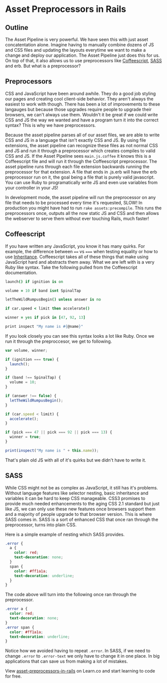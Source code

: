 # Asset Preprocessors in Rails

## Outline
The Asset Pipeline is very powerful. We have seen this with just asset concatentation alone. Imagine having to manually combine dozens of JS and CSS files and updating the layouts everytime we want to make a change and deploy our application. The Asset Pipeline just does this for us. On top of that, it also allows us to use preprocessors like [Coffeescript](http://coffeescript.org/), [SASS](http://sass-lang.com/) and erb. But what is a preprocessor?

## Preprocessors
CSS and JavaScript have been around awhile. They do a good job styling our pages and creating cool client-side behavior. They aren't always the easiest to work with though. There has been a lot of improvements to these langauges but because those upgrades require people to upgrade their browsers, we can't always use them. Wouldn't it be great if we could write CSS and JS the way we wanted and have a program turn it into the correct syntax? This is why we have preprocessors.

Because the asset pipeline parses all of our asset files, we are able to write CSS and JS in a language that isn't exactly CSS and JS. By using file extensions, the asset pipeline can recognize these files as not normal CSS and JS and run it through a preprocessor which creates compiles to valid CSS and JS. If the Asset Pipeline sees `main.js.coffee` it knows this is a Coffeescript file and will run it through the Coffeescript preprocessor.  The asset pipeline runs through each file extension backwards running the preprocessor for that extension.  A file that ends in .js.erb will have the erb preprocessor run on it, the goal being a file that is purely valid javascript.  You can use Ruby to programatically write JS and even use variables from your controller in your JS!

In development mode, the asset pipeline will run the preprocessor on any file that needs to be processed every time it's requested, SLOW!  In production you might have had to run `rake assets:precompile`.  This runs the preprocessors once, outputs all the now static JS and CSS and then allows the webserver to serve them without ever touching Rails, much faster!

## Coffeescript
If you have written any JavaScript, you know it has many quirks. For example, the difference between `==` vs `===` when testing equality or how to use [Inheritance](https://developer.mozilla.org/en-US/docs/Web/JavaScript/Inheritance_and_the_prototype_chain). Coffeescript takes all of these things that make using JavaScript hard and abstracts them away. What we are left with is a very Ruby like syntax. Take the following pulled from the Coffeescript documentation.

```coffeescript
launch() if ignition is on

volume = 10 if band isnt SpinalTap

letTheWildRumpusBegin() unless answer is no

if car.speed < limit then accelerate()

winner = yes if pick in [47, 92, 13]

print inspect "My name is #{@name}"
```

If you look closely you can see this syntax looks a lot like Ruby. Once we run it through the preproccesor, we get to following.

```javascript
var volume, winner;

if (ignition === true) {
  launch();
}

if (band !== SpinalTap) {
  volume = 10;
}

if (answer !== false) {
  letTheWildRumpusBegin();
}

if (car.speed < limit) {
  accelerate();
}

if (pick === 47 || pick === 92 || pick === 13) {
  winner = true;
}

print(inspect("My name is " + this.name));
```

That's plain old JS with all of it's quirks but we didn't have to write it.

## SASS
While CSS might not be as complex as JavaScript, it still has it's problems. Without language features like selector nesting, basic inheritance and variables it can be hard to keep CSS manageable. CSS3 promises to provide much needed enhancements to the aging CSS 2.1 standard but just like JS, we can only use these new features once browsers support them and a majority of people upgrade to that browser version. This is where SASS comes in. SASS is a sort of enhanced CSS that once ran through the preprocessor, turns into plain CSS.

Here is a simple example of nesting which SASS provides.

```css
.error {
  a {
    color: red;
    text-decoration: none;
  }
  span {
    color: #ff1a1a;
    text-decoration: underline;
  }
}
```

The code above will turn into the following once ran through the preprocessor.

```css
.error a {
  color: red;
  text-decoration: none;
}
.error span {
  color: #ff1a1a;
  text-decoration: underline;
}
```

Notice how we avoided having to repeat `.error`. In SASS, if we need to change `.error` to `.error-text` we only have to change it in one place. In big applications that can save us from making a lot of mistakes.

<p data-visibility='hidden'>View <a href='https://learn.co/lessons/asset-preprocessors-in-rails' title='asset-preprocessors-in-rails'>asset-preprocessors-in-rails</a> on Learn.co and start learning to code for free.</p>
